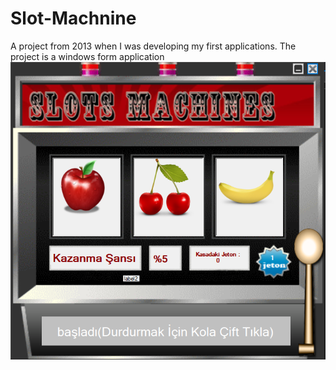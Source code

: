 # Slot-Machnine
A project from 2013 when I was developing my first applications. The project is a windows form application
![ss](https://github.com/emresandikci/Slot-Machnine/blob/master/WFASlotMakinasi/Resources/WFASlot-SS.png)

